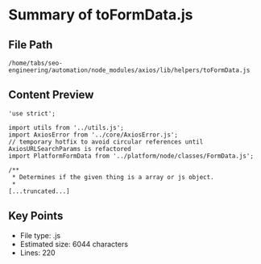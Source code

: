 # Summary of toFormData.js
  
## File Path
`/home/tabs/seo-engineering/automation/node_modules/axios/lib/helpers/toFormData.js`

## Content Preview
```
'use strict';

import utils from '../utils.js';
import AxiosError from '../core/AxiosError.js';
// temporary hotfix to avoid circular references until AxiosURLSearchParams is refactored
import PlatformFormData from '../platform/node/classes/FormData.js';

/**
 * Determines if the given thing is a array or js object.
 *
[...truncated...]
```

## Key Points
- File type: .js
- Estimated size: 6044 characters
- Lines: 220
